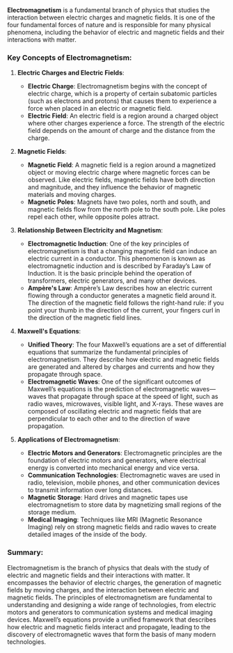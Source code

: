 **Electromagnetism** is a fundamental branch of physics that studies the interaction between electric charges and magnetic fields. It is one of the four fundamental forces of nature and is responsible for many physical phenomena, including the behavior of electric and magnetic fields and their interactions with matter.

### Key Concepts of Electromagnetism:

1. **Electric Charges and Electric Fields**:
   - **Electric Charge**: Electromagnetism begins with the concept of electric charge, which is a property of certain subatomic particles (such as electrons and protons) that causes them to experience a force when placed in an electric or magnetic field.
   - **Electric Field**: An electric field is a region around a charged object where other charges experience a force. The strength of the electric field depends on the amount of charge and the distance from the charge.

2. **Magnetic Fields**:
   - **Magnetic Field**: A magnetic field is a region around a magnetized object or moving electric charge where magnetic forces can be observed. Like electric fields, magnetic fields have both direction and magnitude, and they influence the behavior of magnetic materials and moving charges.
   - **Magnetic Poles**: Magnets have two poles, north and south, and magnetic fields flow from the north pole to the south pole. Like poles repel each other, while opposite poles attract.

3. **Relationship Between Electricity and Magnetism**:
   - **Electromagnetic Induction**: One of the key principles of electromagnetism is that a changing magnetic field can induce an electric current in a conductor. This phenomenon is known as electromagnetic induction and is described by Faraday’s Law of Induction. It is the basic principle behind the operation of transformers, electric generators, and many other devices.
   - **Ampère's Law**: Ampère’s Law describes how an electric current flowing through a conductor generates a magnetic field around it. The direction of the magnetic field follows the right-hand rule: if you point your thumb in the direction of the current, your fingers curl in the direction of the magnetic field lines.

4. **Maxwell's Equations**:
   - **Unified Theory**: The four Maxwell’s equations are a set of differential equations that summarize the fundamental principles of electromagnetism. They describe how electric and magnetic fields are generated and altered by charges and currents and how they propagate through space.
   - **Electromagnetic Waves**: One of the significant outcomes of Maxwell’s equations is the prediction of electromagnetic waves—waves that propagate through space at the speed of light, such as radio waves, microwaves, visible light, and X-rays. These waves are composed of oscillating electric and magnetic fields that are perpendicular to each other and to the direction of wave propagation.

5. **Applications of Electromagnetism**:
   - **Electric Motors and Generators**: Electromagnetic principles are the foundation of electric motors and generators, where electrical energy is converted into mechanical energy and vice versa.
   - **Communication Technologies**: Electromagnetic waves are used in radio, television, mobile phones, and other communication devices to transmit information over long distances.
   - **Magnetic Storage**: Hard drives and magnetic tapes use electromagnetism to store data by magnetizing small regions of the storage medium.
   - **Medical Imaging**: Techniques like MRI (Magnetic Resonance Imaging) rely on strong magnetic fields and radio waves to create detailed images of the inside of the body.

### Summary:
Electromagnetism is the branch of physics that deals with the study of electric and magnetic fields and their interactions with matter. It encompasses the behavior of electric charges, the generation of magnetic fields by moving charges, and the interaction between electric and magnetic fields. The principles of electromagnetism are fundamental to understanding and designing a wide range of technologies, from electric motors and generators to communication systems and medical imaging devices. Maxwell’s equations provide a unified framework that describes how electric and magnetic fields interact and propagate, leading to the discovery of electromagnetic waves that form the basis of many modern technologies.
